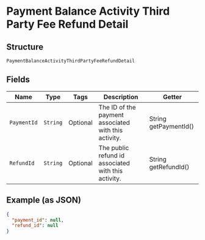 
# Payment Balance Activity Third Party Fee Refund Detail

## Structure

`PaymentBalanceActivityThirdPartyFeeRefundDetail`

## Fields

| Name | Type | Tags | Description | Getter |
|  --- | --- | --- | --- | --- |
| `PaymentId` | `String` | Optional | The ID of the payment associated with this activity. | String getPaymentId() |
| `RefundId` | `String` | Optional | The public refund id associated with this activity. | String getRefundId() |

## Example (as JSON)

```json
{
  "payment_id": null,
  "refund_id": null
}
```

